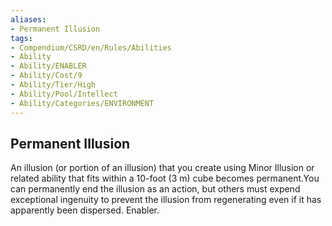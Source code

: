 ```yaml
---
aliases:
- Permanent Illusion
tags:
- Compendium/CSRD/en/Rules/Abilities
- Ability
- Ability/ENABLER
- Ability/Cost/9
- Ability/Tier/High
- Ability/Pool/Intellect
- Ability/Categories/ENVIRONMENT
---
```


  
## Permanent Illusion  
An illusion (or portion of an illusion) that you create using Minor Illusion or related ability that fits within a 10-foot (3 m) cube becomes permanent.You can permanently end the illusion as an action, but others must expend exceptional ingenuity to prevent the illusion from regenerating even if it has apparently been dispersed. Enabler. 